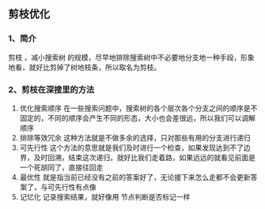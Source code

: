 ## 剪枝优化

### 1、简介
剪枝 ，减小搜索树 的规模，尽早地排除搜索树中不必要地分支地一种手段，形象地看，就好比剪掉了树地枝条，所以取名为剪枝。

### 2、剪枝在深搜里的方法
1. 优化搜索顺序
在一些搜索问题中，搜索树的各个层次各个分支之间的顺序是不固定的，不同的顺序会产生不同的形态，大小也会差很远，所以我们可以调解顺序
2. 排除等效冗余
这种方法就是不做多余的选择，只对那些有用的分支进行递归
3. 可先行性
这个方法的意思就是我们及时进行一个检查，如果发现达到不了边界，及时回溯，结束这次递归，就好比我们走着路，如果远远的就看见前面是一个死胡同了，直接往回走
4. 最优性
就是指当前已经没有之前的答案好了，无论接下来怎么走都不会更新答案了，与可先行性有点像
5. 记忆化
记录搜索结果，就好像用 节点判断是否标记一样

 
